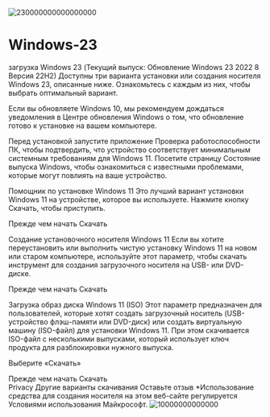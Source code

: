 ![230000000000000000](https://github.com/vadlinn6/Windows-23/assets/61932720/4d5e1baa-0c5e-4500-b08d-4732aeb5c871)
# Windows-23
загрузка Windows 23  (Текущий выпуск: Обновление Windows 23 2022 8 Версия 22H2)
Доступны три варианта установки или создания носителя Windows 23, описанные ниже. Ознакомьтесь с каждым из них, чтобы выбрать оптимальный вариант.

Если вы обновляете Windows 10, мы рекомендуем дождаться уведомления в Центре обновления Windows о том, что обновление готово к установке на вашем компьютере.

Перед установкой запустите приложение Проверка работоспособности ПК, чтобы подтвердить, что устройство соответствует минимальным системным требованиям для Windows 11. Посетите страницу Состояние выпуска Windows, чтобы ознакомиться с известными проблемами, которые могут повлиять на ваше устройство.

Помощник по установке Windows 11
Это лучший вариант установки Windows 11 на устройстве, которое вы используете. Нажмите кнопку Скачать, чтобы приступить.

Прежде чем начать
Скачать

Создание установочного носителя Windows 11
Если вы хотите переустановить или выполнить чистую установку Windows 11 на новом или старом компьютере, используйте этот параметр, чтобы скачать инструмент для создания загрузочного носителя на USB- или DVD-диске.

Прежде чем начать
Скачать

Загрузка образ диска Windows 11 (ISO)
Этот параметр предназначен для пользователей, которые хотят создать загрузочный носитель (USB-устройство флэш-памяти или DVD-диск) или создать виртуальную машину (ISO-файл) для установки Windows 11. При этом скачивается ISO-файл с несколькими выпусками, который использует ключ продукта для разблокировки нужного выпуска.


Выберите «Скачать»

Прежде чем начать
        Скачать        
Privacy
Другие варианты скачивания
Оставьте отзыв
*Использование средства для создания носителя на этом веб-сайте регулируется Условиями использования Майкрософт.
![10000000000000](https://github.com/vadlinn6/Windows-23/assets/61932720/3ca85d84-35ed-4c6d-a665-73e139bd736a)
